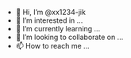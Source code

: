 - 👋 Hi, I’m @xx1234-jik
- 👀 I’m interested in ...
- 🌱 I’m currently learning ...
- 💞️ I’m looking to collaborate on ...
- 📫 How to reach me ...

<!---
xx1234-jik/xx1234-jik is a ✨ special ✨ repository because its `README.md` (this file) appears on your GitHub profile.
You can click the Preview link to take a look at your changes.
--->
